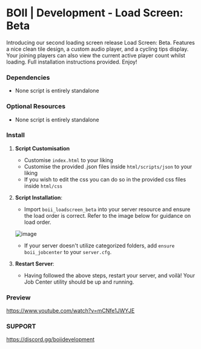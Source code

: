 # BOII | Development - Load Screen: Beta

Introducing our second loading screen release Load Screen: Beta.
Features a nice clean tile design, a custom audio player, and a cycling tips display.
Your joining players can also view the current active player count whilst loading.
Full installation instructions provided.
Enjoy!

### Dependencies

- None script is entirely standalone

### Optional Resources

- None script is entirely standalone

### Install

1. **Script Customisation**

    - Customise `index.html` to your liking
    - Customise the provided .json files inside `html/scripts/json` to your liking
    - If you wish to edit the css you can do so in the provided css files inside `html/css`

2. **Script Installation**:

    - Import `boii_loadscreen_beta` into your server resource and ensure the load order is correct. Refer to the image below for guidance on load order.

    ![image](https://cdn.discordapp.com/attachments/900123174669279284/969505774575435786/LOADORDER.jpg?ex=651335dd&is=6511e45d&hm=d7e7dc56675feadea2ad07d447df2429e9e052d8bc0049c16bbb3665650a6a51&)

    - If your server doesn't utilize categorized folders, add `ensure boii_jobcenter` to your `server.cfg`.

3. **Restart Server**:

    - Having followed the above steps, restart your server, and voilà! Your Job Center utility should be up and running.

### Preview
https://www.youtube.com/watch?v=mCNfe1JWYJE

### SUPPORT
https://discord.gg/boiidevelopment
